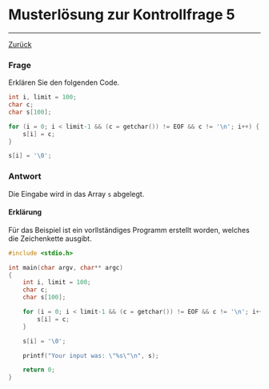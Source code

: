 # Musterlösung zur Kontrollfrage 5
---
[Zurück](README.md)

### Frage
Erklären Sie den folgenden Code.
```c
int i, limit = 100;
char c;
char s[100];

for (i = 0; i < limit-1 && (c = getchar()) != EOF && c != '\n'; i++) {
	s[i] = c;
}

s[i] = '\0';
```

### Antwort
Die Eingabe wird in das Array `s` abgelegt.

#### Erklärung
Für das Beispiel ist ein vorllständiges Programm erstellt worden, welches
die Zeichenkette ausgibt.
```c
#include <stdio.h>

int main(char argv, char** argc)
{
	int i, limit = 100;
	char c;
	char s[100];

	for (i = 0; i < limit-1 && (c = getchar()) != EOF && c != '\n'; i++) {
		s[i] = c;
	}

	s[i] = '\0';

	printf("Your input was: \"%s\"\n", s);

	return 0;
}
```

